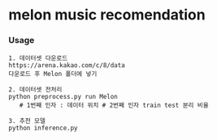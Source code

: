 # melon music recomendation

### Usage
```
1. 데이터셋 다운로드 
https://arena.kakao.com/c/8/data
다운로드 후 Melon 폴더에 넣기

2. 데이터셋 전처리
python preprocess.py run Melon 
   # 1번째 인자 : 데이터 위치 # 2번째 인자 train test 분리 비율

3. 추천 모델
python inference.py

```